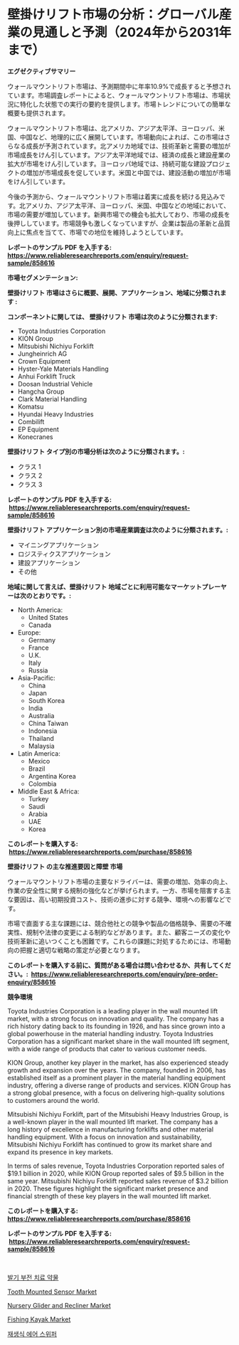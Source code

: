 <p><h1>壁掛けリフト市場の分析：グローバル産業の見通しと予測（2024年から2031年まで）</h1></p><p><strong>エグゼクティブサマリー</strong></p>
<p><p>ウォールマウントリフト市場は、予測期間中に年率10.9%で成長すると予想されています。市場調査レポートによると、ウォールマウントリフト市場は、市場状況に特化した状態での実行の要約を提供します。市場トレンドについての簡単な概要も提供されます。</p><p>ウォールマウントリフト市場は、北アメリカ、アジア太平洋、ヨーロッパ、米国、中国など、地理的に広く展開しています。市場動向によれば、この市場はさらなる成長が予測されています。北アメリカ地域では、技術革新と需要の増加が市場成長をけん引しています。アジア太平洋地域では、経済の成長と建設産業の拡大が市場をけん引しています。ヨーロッパ地域では、持続可能な建設プロジェクトの増加が市場成長を促しています。米国と中国では、建設活動の増加が市場をけん引しています。</p><p>今後の予測から、ウォールマウントリフト市場は着実に成長を続ける見込みです。北アメリカ、アジア太平洋、ヨーロッパ、米国、中国などの地域において、市場の需要が増加しています。新興市場での機会も拡大しており、市場の成長を後押ししています。市場競争も激しくなっていますが、企業は製品の革新と品質向上に焦点を当てて、市場での地位を維持しようとしています。</p></p>
<p><strong>レポートのサンプル PDF を入手する: <a href="https://www.reliableresearchreports.com/enquiry/request-sample/858616">https://www.reliableresearchreports.com/enquiry/request-sample/858616</a></strong></p>
<p><strong>市場セグメンテーション:</strong></p>
<p><strong> 壁掛けリフト 市場はさらに概要、展開、アプリケーション、地域に分類されます :</strong></p>
<p><strong>コンポーネントに関しては、 壁掛けリフト 市場は次のように分類されます: &nbsp;</strong></p>
<p><ul><li>Toyota Industries Corporation</li><li>KION Group</li><li>Mitsubishi Nichiyu Forklift</li><li>Jungheinrich AG</li><li>Crown Equipment</li><li>Hyster-Yale Materials Handling</li><li>Anhui Forklift Truck</li><li>Doosan Industrial Vehicle</li><li>Hangcha Group</li><li>Clark Material Handling</li><li>Komatsu</li><li>Hyundai Heavy Industries</li><li>Combilift</li><li>EP Equipment</li><li>Konecranes</li></ul></p>
<p><strong> 壁掛けリフト タイプ別の市場分析は次のように分類されます。:</strong></p>
<p><ul><li>クラス 1</li><li>クラス 2</li><li>クラス 3</li></ul></p>
<p><strong>レポートのサンプル PDF を入手する: &nbsp;<a href="https://www.reliableresearchreports.com/enquiry/request-sample/858616">https://www.reliableresearchreports.com/enquiry/request-sample/858616</a></strong></p>
<p><strong> 壁掛けリフト アプリケーション別の市場産業調査は次のように分類されます。:</strong></p>
<p><ul><li>マイニングアプリケーション</li><li>ロジスティクスアプリケーション</li><li>建設アプリケーション</li><li>その他</li></ul></p>
<p><strong>地域に関して言えば、壁掛けリフト 地域ごとに利用可能なマーケットプレーヤーは次のとおりです。:</strong></p>
<p><ul>
    <li>
        North America:
        <ul>
            <li>United States</li>
            <li>Canada</li>
        </ul>
    </li>
    <li>
        Europe:
        <ul>
            <li>Germany</li>
            <li>France</li>
            <li>U.K.</li>
            <li>Italy</li>
            <li>Russia</li>
        </ul>
    </li>
    <li>
        Asia-Pacific:
        <ul>
            <li>China</li>
            <li>Japan</li>
            <li>South Korea</li>
            <li>India</li>
            <li>Australia</li>
            <li>China Taiwan</li>
            <li>Indonesia</li>
            <li>Thailand</li>
            <li>Malaysia</li>
        </ul>
    </li>
    <li>
        Latin America:
        <ul>
            <li>Mexico</li>
            <li>Brazil</li>
            <li>Argentina Korea</li>
            <li>Colombia</li>
        </ul>
    </li>
    <li>
        Middle East & Africa:
        <ul>
            <li>Turkey</li>
            <li>Saudi</li>
            <li>Arabia</li>
            <li>UAE</li>
            <li>Korea</li>
        </ul>
    </li>
    </ul></p>
<p><strong>このレポートを購入する: &nbsp;<a href="https://www.reliableresearchreports.com/purchase/858616">https://www.reliableresearchreports.com/purchase/858616</a></strong></p>
<p><strong>壁掛けリフト の主な推進要因と障壁 市場</strong></p>
<p><p>ウォールマウントリフト市場の主要なドライバーは、需要の増加、効率の向上、作業の安全性に関する規制の強化などが挙げられます。一方、市場を阻害する主な要因は、高い初期投資コスト、技術の進歩に対する競争、環境への影響などです。</p><p>市場で直面する主な課題には、競合他社との競争や製品の価格競争、需要の不確実性、規制や法律の変更による制約などがあります。また、顧客ニーズの変化や技術革新に追いつくことも困難です。これらの課題に対処するためには、市場動向の把握と適切な戦略の策定が必要となります。</p></p>
<p><strong>このレポートを購入する前に、質問がある場合は問い合わせるか、共有してください。:&nbsp; <a href="https://www.reliableresearchreports.com/enquiry/pre-order-enquiry/858616">https://www.reliableresearchreports.com/enquiry/pre-order-enquiry/858616</a></strong></p>
<p><strong>競争環境</strong></p>
<p><p>Toyota Industries Corporation is a leading player in the wall mounted lift market, with a strong focus on innovation and quality. The company has a rich history dating back to its founding in 1926, and has since grown into a global powerhouse in the material handling industry. Toyota Industries Corporation has a significant market share in the wall mounted lift segment, with a wide range of products that cater to various customer needs.</p><p>KION Group, another key player in the market, has also experienced steady growth and expansion over the years. The company, founded in 2006, has established itself as a prominent player in the material handling equipment industry, offering a diverse range of products and services. KION Group has a strong global presence, with a focus on delivering high-quality solutions to customers around the world.</p><p>Mitsubishi Nichiyu Forklift, part of the Mitsubishi Heavy Industries Group, is a well-known player in the wall mounted lift market. The company has a long history of excellence in manufacturing forklifts and other material handling equipment. With a focus on innovation and sustainability, Mitsubishi Nichiyu Forklift has continued to grow its market share and expand its presence in key markets.</p><p>In terms of sales revenue, Toyota Industries Corporation reported sales of $19.1 billion in 2020, while KION Group reported sales of $9.5 billion in the same year. Mitsubishi Nichiyu Forklift reported sales revenue of $3.2 billion in 2020. These figures highlight the significant market presence and financial strength of these key players in the wall mounted lift market.</p></p>
<p><strong>このレポートを購入する: &nbsp; <a href="https://www.reliableresearchreports.com/purchase/858616">https://www.reliableresearchreports.com/purchase/858616</a></strong></p>
<p><strong>レポートのサンプル PDF を入手する: &nbsp;<a href="https://www.reliableresearchreports.com/enquiry/request-sample/858616">https://www.reliableresearchreports.com/enquiry/request-sample/858616</a></strong><strong></strong></p>
<p>&nbsp;</p>
<p><p><a href="https://github.com/vs019sa3m8x/Market-Research-Report-List-1/blob/main/97470664490.md">발기 부전 치료 약물</a></p><p><a href="https://issuu.com/reportprime-2/docs/tooth-mounted-sensor-market-size-2030.pptx">Tooth Mounted Sensor Market</a></p><p><a href="https://github.com/mauripalmi/Market-Research-Report-List-2/blob/main/nursery-glider-and-recliner-market.md">Nursery Glider and Recliner Market</a></p><p><a href="https://github.com/gulaimolin/Market-Research-Report-List-3/blob/main/fishing-kayak-market.md">Fishing Kayak Market</a></p><p><a href="https://medium.com/@boydsmitham726/%EC%9E%AC%EC%83%9D%EB%A0%A5-%EA%B3%B5%EA%B8%B0-%EC%B2%AD%EC%86%8C%EA%B8%B0-%EC%8B%9C%EC%9E%A5-%EA%B7%9C%EB%AA%A8-cagr-%ED%8A%B8%EB%A0%8C%EB%93%9C-2024-2030-f4004d55235a">재생식 에어 스위퍼</a></p></p>